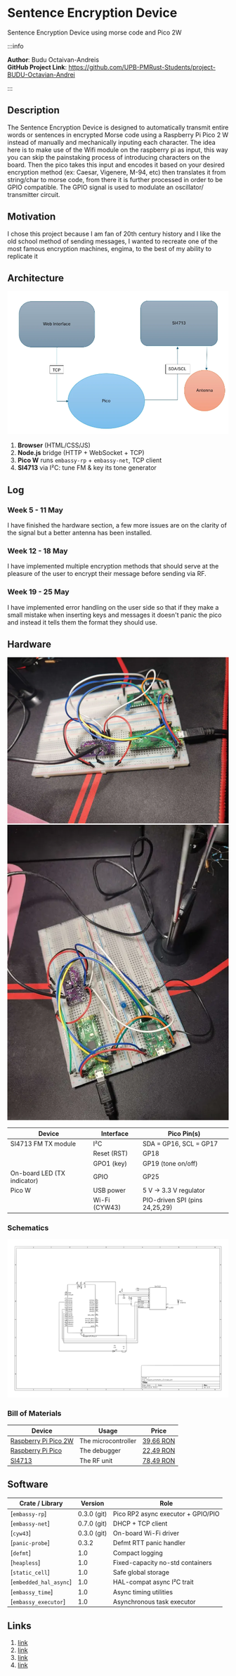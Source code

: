 # Sentence Encryption Device
Sentence Encryption Device using morse code and Pico 2W

:::info 

**Author**: Budu Octaivan-Andreis \
**GitHub Project Link**: https://github.com/UPB-PMRust-Students/project-BUDU-Octavian-Andrei


:::

## Description

The Sentence Encryption Device is designed to automatically transmit entire
words or sentences in encrypted Morse code using a Raspberry Pi Pico 2 W
instead of manually and mechanically inputing each character.
The idea here is to make use of the Wifi module on the raspberry pi as input,
this way you can skip the painstaking process of introducing characters on the
board. Then the pico takes this input and encodes it based on your desired
encryption method (ex: Caesar, Vigenere, M-94, etc) then translates it from
string/char to morse code, from there it is further processed in order to be
GPIO compatible. The GPIO signal is used to modulate an oscillator/
transmitter circuit.

## Motivation

I chose this project because I am fan of 20th century history and I like the old school method of sending messages, I wanted to recreate one of the most famous encryption machines, engima, to the best of my ability to replicate it

## Architecture

![Architecture photo](./Raw_Arhitecture.webp)

1. **Browser** (HTML/CSS/JS)
2. **Node.js** bridge (HTTP + WebSocket + TCP)
3. **Pico W** runs `embassy-rp` + `embassy-net`, TCP client
4. **SI4713** via I²C: tune FM & key its tone generator

## Log

<!-- write your progress here every week -->

### Week 5 - 11 May
I have finished the hardware section, a few more issues are on the clarity of the signal but a better antenna has been installed.

### Week 12 - 18 May
I have implemented multiple encryption methods that should serve at the pleasure of the user to encrypt their message before sending via RF.

### Week 19 - 25 May
I have implemented error handling on the user side so that if they make a small mistake when inserting keys and messages it doesn't panic the pico and instead it tells them the format they should use.

## Hardware

![Project_picture](./arhitecture.webp)
![Project_picture2](./arhitecture2.webp)

| Device                      | Interface    | Pico Pin(s)            |
| --------------------------- | ------------ | ---------------------- |
| SI4713 FM TX module         | I²C          | SDA = GP16, SCL = GP17 |
|                             | Reset (RST)  | GP18                   |
|                             | GPO1 (key)   | GP19 (tone on/off)     |
| On-board LED (TX indicator) | GPIO         | GP25                   |
| Pico W                      | USB power    | 5 V → 3.3 V regulator  |
|                            | Wi-Fi (CYW43)| PIO-driven SPI (pins 24,25,29) |

### Schematics

![Schematic](./schematic.svg)

### Bill of Materials

<!-- Fill out this table with all the hardware components that you might need.

The format is 
```
| [Device](link://to/device) | This is used ... | [price](link://to/store) |

```

-->

| Device | Usage | Price |
|--------|--------|-------|
| [Raspberry Pi Pico 2W](https://www.raspberrypi.com/products/raspberry-pi-pico-2/) | The microcontroller | [39,66 RON](https://www.optimusdigital.ro/en/raspberry-pi-boards/13327-raspberry-pi-pico-2-w.html?search_query=raspberry+pi+pico+2W&results=36) |
| [Raspberry Pi Pico](https://www.raspberrypi.com/products/raspberry-pi-pico/)| The debugger | [22,49 RON](https://www.optimusdigital.ro/en/raspberry-pi-boards/12024-raspberry-pi-pico-728886755172.html?srsltid=AfmBOooFXPdXK0sYQupOpvS4Htz5q0sj0cSIZz4r1YkAj5fqowD9ZS8B) |
| [SI4713](https://www.skyworksinc.com/-/media/Skyworks/SL/documents/public/data-sheets/Si4712-13-B30.pdf)| The RF unit |[78,49 RON](https://sigmanortec.ro/modul-transmitator-fm-si4713-i2c-3-5vdc?SubmitCurrency=1&id_currency=2&gad_source=1&gad_campaignid=22174019478&gclid=CjwKCAjwiezABhBZEiwAEbTPGLfnwqsWrG7VFtppRTcn0ktydoBEjkHXcY4StrgNV4fhmGjQ4mvspxoCln8QAvD_BwE) |



## Software

| Crate / Library         | Version        | Role                                   |
| ----------------------- | -------------- | -------------------------------------- |
| [`embassy-rp`]          | 0.3.0 (git)    | Pico RP2 async executor + GPIO/PIO     |
| [`embassy-net`]         | 0.7.0 (git)    | DHCP + TCP client                      |
| [`cyw43`]               | 0.3.0 (git)    | On-board Wi-Fi driver                  |
| [`panic-probe`]         | 0.3.2          | Defmt RTT panic handler                |
| [`defmt`]               | 1.0            | Compact logging                        |
| [`heapless`]            | 1.0            | Fixed-capacity no-std containers       |
| [`static_cell`]         | 1.0            | Safe global storage                    |
| [`embedded_hal_async`]  | 1.0            | HAL-compat async I²C trait             |
| [`embassy_time`]        | 1.0            | Async timing utilities                 |
| [`embassy_executor`]    | 1.0            | Asynchronous task executor             |



## Links

<!-- Add a few links that inspired you and that you think you will use for your project -->

1. [link](https://www.youtube.com/watch?v=XGqbieVcjPU)
2. [link](https://embassy.dev/book/)
3. [link](https://www.raspberrypi.com/documentation/pico-sdk/networking.html)
4. [link](https://www.manualslib.com/products/Silicon-Laboratories-Si4713-5585424.html)

